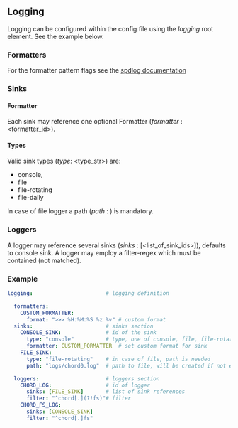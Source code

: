 Logging
-------

Logging can be configured within the config file using the *logging* root element. See the example below.

### Formatters

For the formatter pattern flags see the [spdlog documentation](https://github.com/gabime/spdlog/wiki/3.-Custom-formatting)

### Sinks

#### Formatter

Each sink may reference one optional Formatter (*formatter* : <formatter_id>).

#### Types

Valid sink types (*type*: <type_str>) are:

- console,
- file
- file-rotating
- file-daily

In case of file logger a path (*path* : <path>) is mandatory.

### Loggers

A logger may reference several sinks (*sinks* : [<list_of_sink_ids>]), defaults to console sink.
A logger may employ a filter-regex which must be contained (not matched).

### Example

```yaml
logging:                       # logging definition

  formatters:
    CUSTOM_FORMATTER:
      format: ">>> %H:%M:%S %z %v" # custom format
  sinks:                       # sinks section
    CONSOLE_SINK:              # id of the sink
      type: "console"          # type, one of console, file, file-rotating, file-daily
      formatter: CUSTOM_FORMATTER  # set custom format for sink
    FILE_SINK:
      type: "file-rotating"    # in case of file, path is needed
      path: "logs/chord0.log"  # path to file, will be created if not exists

  loggers:                     # loggers section
    CHORD_LOG:                 # id of logger
      sinks: [FILE_SINK]       # list of sink references
      filter: "^chord[.](?!fs)"# filter
    CHORD_FS_LOG:
      sinks: [CONSOLE_SINK]
      filter: "^chord[.]fs"
```
